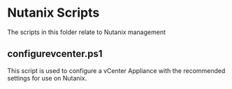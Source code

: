 # Nutanix Scripts

The scripts in this folder relate to Nutanix management

## configurevcenter.ps1

This script is used to configure a vCenter Appliance with the recommended settings for use on Nutanix.
